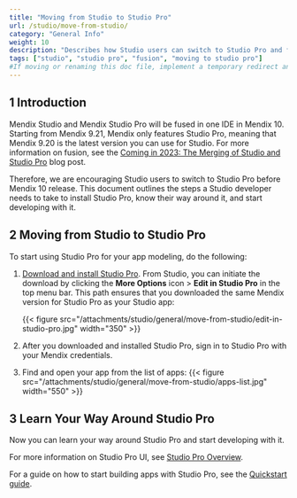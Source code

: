 ```yaml
---
title: "Moving from Studio to Studio Pro"
url: /studio/move-from-studio/
category: "General Info"
weight: 10
description: "Describes how Studio users can switch to Studio Pro and find their way around it."
tags: ["studio", "studio pro", "fusion", "moving to studio pro"]
#If moving or renaming this doc file, implement a temporary redirect and let the respective team know they should update the URL in the product. See Mapping to Products for more details.
---
```


## 1 Introduction 

Mendix Studio and Mendix Studio Pro will be fused in one IDE in Mendix 10. Starting from Mendix 9.21, Mendix only features Studio Pro, meaning that Mendix 9.20 is the latest version you can use for Studio. For more information on fusion, see the [Coming in 2023: The Merging of Studio and Studio Pro](https://www.mendix.com/blog/coming-in-2023-the-merging-of-studio-and-studio-pro/) blog post.

Therefore, we are encouraging Studio users to switch to Studio Pro before Mendix 10 release. This document outlines the steps a Studio developer needs to take to install Studio Pro, know their way around it, and start developing with it.

## 2 Moving from Studio to Studio Pro

To start using Studio Pro for your app modeling, do the following:

1. [Download and install Studio Pro](/refguide/install/). From Studio, you can initiate the download by clicking the **More Options** icon > **Edit in Studio Pro** in the top menu bar. This path ensures that you downloaded the same Mendix version for Studio Pro as your Studio app: 

    {{< figure src="/attachments/studio/general/move-from-studio/edit-in-studio-pro.jpg"   width="350"  >}}

2. After you downloaded and installed Studio Pro, sign in to Studio Pro with your Mendix credentials. 

3. Find and open your app from the list of apps:
      {{< figure src="/attachments/studio/general/move-from-studio/apps-list.jpg" width="550"  >}}

## 3 Learn Your Way Around Studio Pro

Now you can learn your way around Studio Pro and start developing with it. 

For more information on Studio Pro UI, see [Studio Pro Overview](/refguide/studio-pro-overview/).

For a guide on how to start building apps with Studio Pro, see the [Quickstart guide](/refguide/quickstart-guide/). 
